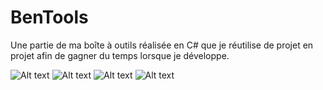 # BenTools
Une partie de ma boîte à outils réalisée en C# que je réutilise de projet en projet afin de gagner du temps lorsque je développe.

![Alt text](https://i.imgur.com/JKA9kqS.png "Arborescence des fichiers de l'application.")
![Alt text](https://i.imgur.com/XQotJCm.png "Codes utilitaires que l'on retrouve dans l'application : Les collections.")
![Alt text](https://i.imgur.com/z3JURgS.png "Codes utilitaires que l'on retrouve dans l'application : Les énumérations.")
![Alt text](https://i.imgur.com/yrhAnok.png "Codes utilitaires que l'on retrouve dans l'application : Le file system.")
